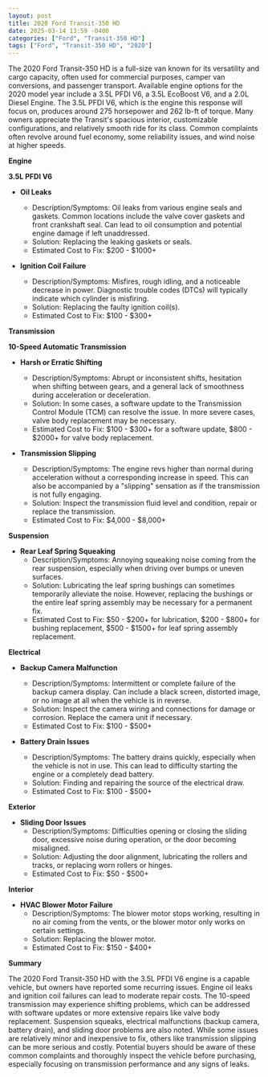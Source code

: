```yaml
---
layout: post
title: 2020 Ford Transit-350 HD
date: 2025-03-14 13:59 -0400
categories: ["Ford", "Transit-350 HD"]
tags: ["Ford", "Transit-350 HD", "2020"]
---
```

The 2020 Ford Transit-350 HD is a full-size van known for its versatility and cargo capacity, often used for commercial purposes, camper van conversions, and passenger transport. Available engine options for the 2020 model year include a 3.5L PFDI V6, a 3.5L EcoBoost V6, and a 2.0L Diesel Engine. The 3.5L PFDI V6, which is the engine this response will focus on, produces around 275 horsepower and 262 lb-ft of torque. Many owners appreciate the Transit's spacious interior, customizable configurations, and relatively smooth ride for its class. Common complaints often revolve around fuel economy, some reliability issues, and wind noise at higher speeds.

**Engine**

**3.5L PFDI V6**

*   **Oil Leaks**
    *   Description/Symptoms: Oil leaks from various engine seals and gaskets. Common locations include the valve cover gaskets and front crankshaft seal. Can lead to oil consumption and potential engine damage if left unaddressed.
    *   Solution: Replacing the leaking gaskets or seals.
    *   Estimated Cost to Fix: $200 - $1000+

*   **Ignition Coil Failure**
    *   Description/Symptoms: Misfires, rough idling, and a noticeable decrease in power. Diagnostic trouble codes (DTCs) will typically indicate which cylinder is misfiring.
    *   Solution: Replacing the faulty ignition coil(s).
    *   Estimated Cost to Fix: $100 - $300+

**Transmission**

**10-Speed Automatic Transmission**

*   **Harsh or Erratic Shifting**
    *   Description/Symptoms: Abrupt or inconsistent shifts, hesitation when shifting between gears, and a general lack of smoothness during acceleration or deceleration.
    *   Solution: In some cases, a software update to the Transmission Control Module (TCM) can resolve the issue. In more severe cases, valve body replacement may be necessary.
    *   Estimated Cost to Fix: $100 - $300+ for a software update, $800 - $2000+ for valve body replacement.

*   **Transmission Slipping**
    *   Description/Symptoms: The engine revs higher than normal during acceleration without a corresponding increase in speed. This can also be accompanied by a "slipping" sensation as if the transmission is not fully engaging.
    *   Solution: Inspect the transmission fluid level and condition, repair or replace the transmission.
    *   Estimated Cost to Fix: $4,000 - $8,000+

**Suspension**

*   **Rear Leaf Spring Squeaking**
    *   Description/Symptoms: Annoying squeaking noise coming from the rear suspension, especially when driving over bumps or uneven surfaces.
    *   Solution: Lubricating the leaf spring bushings can sometimes temporarily alleviate the noise. However, replacing the bushings or the entire leaf spring assembly may be necessary for a permanent fix.
    *   Estimated Cost to Fix: $50 - $200+ for lubrication, $200 - $800+ for bushing replacement, $500 - $1500+ for leaf spring assembly replacement.

**Electrical**

*   **Backup Camera Malfunction**
    *   Description/Symptoms: Intermittent or complete failure of the backup camera display. Can include a black screen, distorted image, or no image at all when the vehicle is in reverse.
    *   Solution: Inspect the camera wiring and connections for damage or corrosion. Replace the camera unit if necessary.
    *   Estimated Cost to Fix: $100 - $500+

*   **Battery Drain Issues**
    *   Description/Symptoms: The battery drains quickly, especially when the vehicle is not in use. This can lead to difficulty starting the engine or a completely dead battery.
    *   Solution: Finding and repairing the source of the electrical draw.
    *   Estimated Cost to Fix: $100 - $500+

**Exterior**

*   **Sliding Door Issues**
    *   Description/Symptoms: Difficulties opening or closing the sliding door, excessive noise during operation, or the door becoming misaligned.
    *   Solution: Adjusting the door alignment, lubricating the rollers and tracks, or replacing worn rollers or hinges.
    *   Estimated Cost to Fix: $50 - $500+

**Interior**

*   **HVAC Blower Motor Failure**
    *   Description/Symptoms: The blower motor stops working, resulting in no air coming from the vents, or the blower motor only works on certain settings.
    *   Solution: Replacing the blower motor.
    *   Estimated Cost to Fix: $150 - $400+

**Summary**

The 2020 Ford Transit-350 HD with the 3.5L PFDI V6 engine is a capable vehicle, but owners have reported some recurring issues. Engine oil leaks and ignition coil failures can lead to moderate repair costs. The 10-speed transmission may experience shifting problems, which can be addressed with software updates or more extensive repairs like valve body replacement. Suspension squeaks, electrical malfunctions (backup camera, battery drain), and sliding door problems are also noted. While some issues are relatively minor and inexpensive to fix, others like transmission slipping can be more serious and costly. Potential buyers should be aware of these common complaints and thoroughly inspect the vehicle before purchasing, especially focusing on transmission performance and any signs of leaks.

